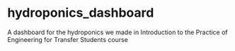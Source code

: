# hydroponics_dashboard
A dashboard for the hydroponics we made in Introduction to the Practice of Engineering for Transfer Students course
